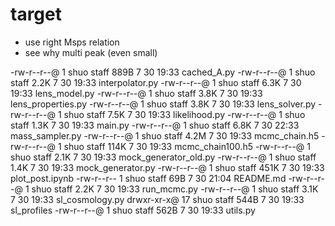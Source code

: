 # target

- use right Msps relation
- see why multi peak (even small)



-rw-r--r--@  1 shuo  staff   889B  7 30 19:33 cached_A.py
-rw-r--r--@  1 shuo  staff   2.2K  7 30 19:33 interpolator.py
-rw-r--r--@  1 shuo  staff   6.3K  7 30 19:33 lens_model.py
-rw-r--r--@  1 shuo  staff   3.8K  7 30 19:33 lens_properties.py
-rw-r--r--@  1 shuo  staff   3.8K  7 30 19:33 lens_solver.py
-rw-r--r--@  1 shuo  staff   7.5K  7 30 19:33 likelihood.py
-rw-r--r--@  1 shuo  staff   1.3K  7 30 19:33 main.py
-rw-r--r--@  1 shuo  staff   6.8K  7 30 22:33 mass_sampler.py
-rw-r--r--@  1 shuo  staff   4.2M  7 30 19:33 mcmc_chain.h5
-rw-r--r--@  1 shuo  staff   114K  7 30 19:33 mcmc_chain100.h5
-rw-r--r--@  1 shuo  staff   2.1K  7 30 19:33 mock_generator_old.py
-rw-r--r--@  1 shuo  staff   1.4K  7 30 19:33 mock_generator.py
-rw-r--r--@  1 shuo  staff   451K  7 30 19:33 plot_post.ipynb
-rw-r--r--   1 shuo  staff    69B  7 30 21:04 README.md
-rw-r--r--@  1 shuo  staff   2.2K  7 30 19:33 run_mcmc.py
-rw-r--r--@  1 shuo  staff   3.1K  7 30 19:33 sl_cosmology.py
drwxr-xr-x@ 17 shuo  staff   544B  7 30 19:33 sl_profiles
-rw-r--r--@  1 shuo  staff   562B  7 30 19:33 utils.py